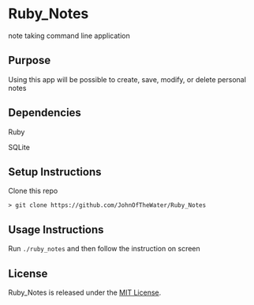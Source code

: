  Ruby_Notes
====================

note taking command line  application

## Purpose

Using this app will be possible to create, save, modify, or delete personal notes

## Dependencies

Ruby

SQLite

## Setup Instructions

Clone this repo

`> git clone https://github.com/JohnOfTheWater/Ruby_Notes`

## Usage Instructions

Run `./ruby_notes` and then follow the instruction on screen

## License

Ruby_Notes is released under the [MIT License](http://www.opensource.org/licenses/MIT).
